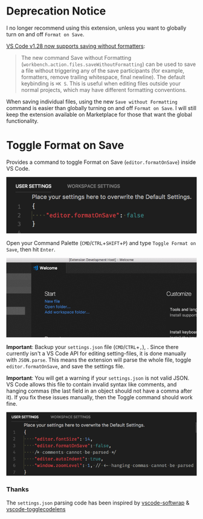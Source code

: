 # Deprecation Notice

I no longer recommend using this extension, unless you want to globally turn on and off `Format on Save`.

[VS Code v1.28 now supports saving without formatters](https://code.visualstudio.com/updates/v1_28#_save-without-formatters):

> The new command Save without Formatting (`workbench.action.files.saveWithoutFormatting`) can be used to save a file without triggering any of the save participants (for example, formatters, remove trailing whitespace, final newline). The default keybinding is `⌘K S`. This is useful when editing files outside your normal projects, which may have different formatting conventions.

When saving individual files, using the new `Save without Formatting` command is easier than globally turning on and off `Format on Save`. I will still keep the extension available on Marketplace for those that want the global functionality.

# Toggle Format on Save

Provides a command to toggle Format on Save (`editor.formatOnSave`) inside VS Code.

![settings.json example](https://github.com/cbrevik/toggle-format-on-save/raw/master/img/settings.png)

Open your Command Palette (`CMD`/`CTRL`+`SHIFT`+`P`) and type `Toggle Format on Save`, then hit `Enter`.

![Command Palette Toggle Format on Save](https://github.com/cbrevik/toggle-format-on-save/raw/master/img/toggle.gif)

**Important**: Backup your `settings.json` file (`CMD`/`CTRL`+`,`), . Since there currently isn't a VS Code API for editing setting-files, it is done manually with `JSON.parse`. This means the extension will parse the whole file, toggle `editor.formatOnSave`, and save the settings file.

**Important**: You will get a warning if your `settings.json` is not valid JSON. VS Code allows this file to contain invalid syntax like comments, and hanging commas (the last field in an object should not have a comma after it). If you fix these issues manually, then the Toggle command should work fine.

![Invalid JSON syntax example](https://github.com/cbrevik/toggle-format-on-save/raw/master/img/invalidsyntax.png)

### Thanks

The `settings.json` parsing code has been inspired by [vscode-softwrap](https://github.com/jsturtevant/vscode-softwrap) & [vscode-togglecodelens](https://github.com/cmlewis89/vscode-togglecodelens)
